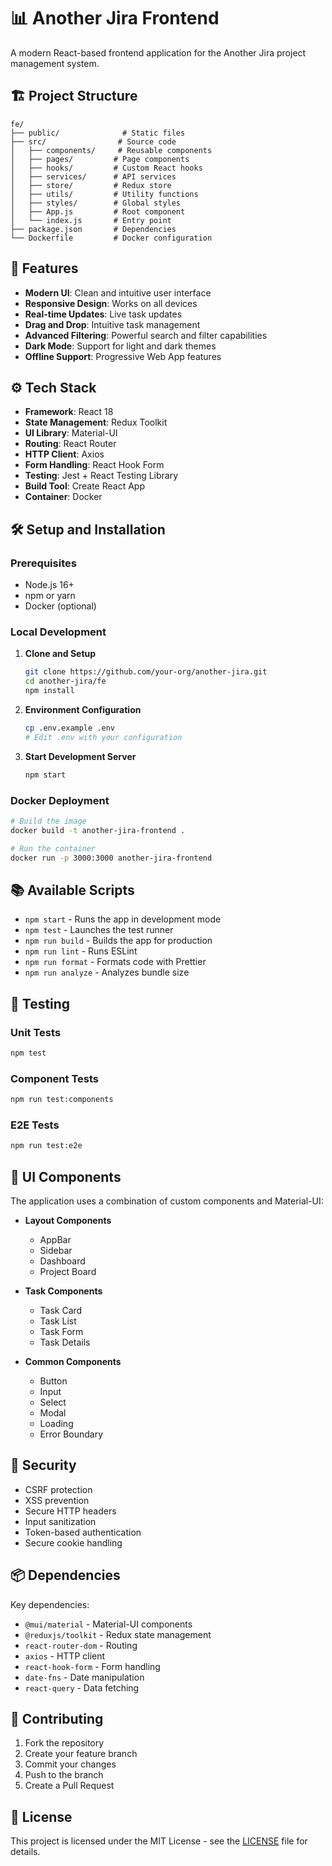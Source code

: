 # 📊 Another Jira Frontend

A modern React-based frontend application for the Another Jira project management system.

## 🏗️ Project Structure

```
fe/
├── public/              # Static files
├── src/                # Source code
│   ├── components/     # Reusable components
│   ├── pages/         # Page components
│   ├── hooks/         # Custom React hooks
│   ├── services/      # API services
│   ├── store/         # Redux store
│   ├── utils/         # Utility functions
│   ├── styles/        # Global styles
│   ├── App.js         # Root component
│   └── index.js       # Entry point
├── package.json       # Dependencies
└── Dockerfile         # Docker configuration
```

## 🚀 Features

- **Modern UI**: Clean and intuitive user interface
- **Responsive Design**: Works on all devices
- **Real-time Updates**: Live task updates
- **Drag and Drop**: Intuitive task management
- **Advanced Filtering**: Powerful search and filter capabilities
- **Dark Mode**: Support for light and dark themes
- **Offline Support**: Progressive Web App features

## ⚙️ Tech Stack

- **Framework**: React 18
- **State Management**: Redux Toolkit
- **UI Library**: Material-UI
- **Routing**: React Router
- **HTTP Client**: Axios
- **Form Handling**: React Hook Form
- **Testing**: Jest + React Testing Library
- **Build Tool**: Create React App
- **Container**: Docker

## 🛠 Setup and Installation

### Prerequisites

- Node.js 16+
- npm or yarn
- Docker (optional)

### Local Development

1. **Clone and Setup**
   ```bash
   git clone https://github.com/your-org/another-jira.git
   cd another-jira/fe
   npm install
   ```

2. **Environment Configuration**
   ```bash
   cp .env.example .env
   # Edit .env with your configuration
   ```

3. **Start Development Server**
   ```bash
   npm start
   ```

### Docker Deployment

```bash
# Build the image
docker build -t another-jira-frontend .

# Run the container
docker run -p 3000:3000 another-jira-frontend
```

## 📚 Available Scripts

- `npm start` - Runs the app in development mode
- `npm test` - Launches the test runner
- `npm run build` - Builds the app for production
- `npm run lint` - Runs ESLint
- `npm run format` - Formats code with Prettier
- `npm run analyze` - Analyzes bundle size

## 🧪 Testing

### Unit Tests
```bash
npm test
```

### Component Tests
```bash
npm run test:components
```

### E2E Tests
```bash
npm run test:e2e
```

## 🎨 UI Components

The application uses a combination of custom components and Material-UI:

- **Layout Components**
  - AppBar
  - Sidebar
  - Dashboard
  - Project Board

- **Task Components**
  - Task Card
  - Task List
  - Task Form
  - Task Details

- **Common Components**
  - Button
  - Input
  - Select
  - Modal
  - Loading
  - Error Boundary

## 🔐 Security

- CSRF protection
- XSS prevention
- Secure HTTP headers
- Input sanitization
- Token-based authentication
- Secure cookie handling

## 📦 Dependencies

Key dependencies:
- `@mui/material` - Material-UI components
- `@reduxjs/toolkit` - Redux state management
- `react-router-dom` - Routing
- `axios` - HTTP client
- `react-hook-form` - Form handling
- `date-fns` - Date manipulation
- `react-query` - Data fetching

## 🤝 Contributing

1. Fork the repository
2. Create your feature branch
3. Commit your changes
4. Push to the branch
5. Create a Pull Request

## 📝 License

This project is licensed under the MIT License - see the [LICENSE](../LICENSE) file for details.
